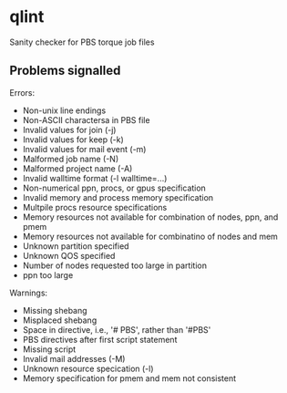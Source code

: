 qlint
=====
Sanity checker for PBS torque job files

Problems signalled
------------------
Errors:
  * Non-unix line endings
  * Non-ASCII charactersa in PBS file
  * Invalid values for join (-j)
  * Invalid values for keep (-k)
  * Invalid values for mail event (-m)
  * Malformed job name (-N)
  * Malformed project name (-A)
  * Invalid walltime format (-l walltime=...)
  * Non-numerical ppn, procs, or gpus specification
  * Invalid memory and process memory specification
  * Multpile procs resource specifications
  * Memory resources not available for combination of nodes, ppn, and pmem
  * Memory resources not available for combinatino of nodes and mem
  * Unknown partition specified
  * Unknown QOS specified
  * Number of nodes requested too large in partition
  * ppn too large

Warnings:
  * Missing shebang
  * Misplaced shebang
  * Space in directive, i.e., '# PBS', rather than '#PBS'
  * PBS directives after first script statement
  * Missing script
  * Invalid mail addresses (-M)
  * Unknown resource specication (-l)
  * Memory specification for pmem and mem not consistent

